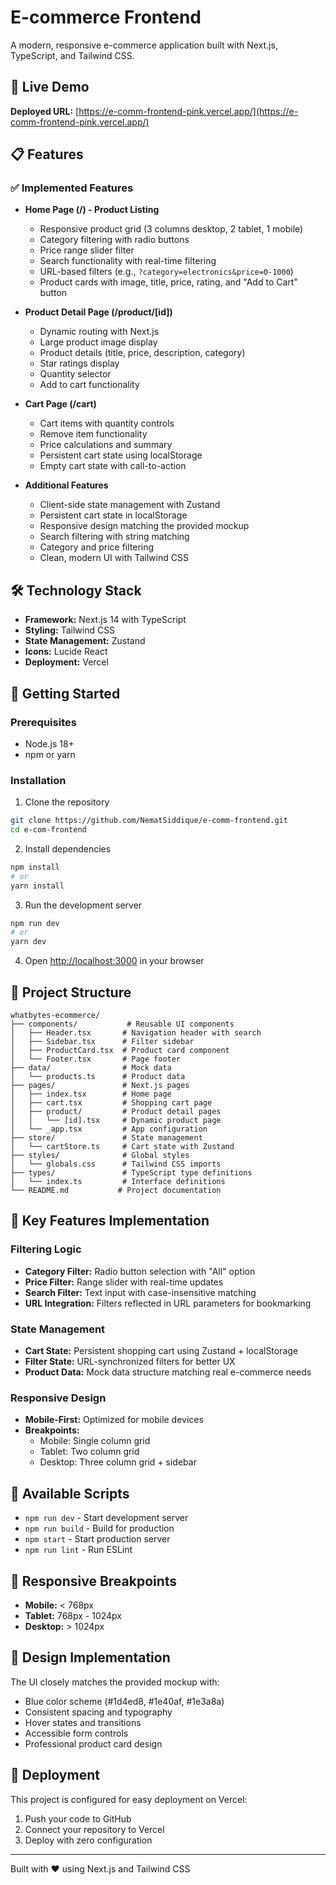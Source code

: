 # E-commerce Frontend

A modern, responsive e-commerce application built with Next.js, TypeScript, and Tailwind CSS.

## 🚀 Live Demo

**Deployed URL:** [https://e-comm-frontend-pink.vercel.app/](https://e-comm-frontend-pink.vercel.app/)

## 📋 Features

### ✅ Implemented Features

- **Home Page (/) - Product Listing**
  - Responsive product grid (3 columns desktop, 2 tablet, 1 mobile)
  - Category filtering with radio buttons
  - Price range slider filter
  - Search functionality with real-time filtering
  - URL-based filters (e.g., `?category=electronics&price=0-1000`)
  - Product cards with image, title, price, rating, and "Add to Cart" button

- **Product Detail Page (/product/[id])**
  - Dynamic routing with Next.js
  - Large product image display
  - Product details (title, price, description, category)
  - Star ratings display
  - Quantity selector
  - Add to cart functionality

- **Cart Page (/cart)**
  - Cart items with quantity controls
  - Remove item functionality
  - Price calculations and summary
  - Persistent cart state using localStorage
  - Empty cart state with call-to-action

- **Additional Features**
  - Client-side state management with Zustand
  - Persistent cart state in localStorage
  - Responsive design matching the provided mockup
  - Search filtering with string matching
  - Category and price filtering
  - Clean, modern UI with Tailwind CSS

## 🛠️ Technology Stack

- **Framework:** Next.js 14 with TypeScript
- **Styling:** Tailwind CSS
- **State Management:** Zustand
- **Icons:** Lucide React
- **Deployment:** Vercel

## 🚀 Getting Started

### Prerequisites

- Node.js 18+ 
- npm or yarn

### Installation

1. Clone the repository
```bash
git clone https://github.com/NematSiddique/e-comm-frontend.git
cd e-com-frontend
```

2. Install dependencies
```bash
npm install
# or
yarn install
```

3. Run the development server
```bash
npm run dev
# or
yarn dev
```

4. Open [http://localhost:3000](http://localhost:3000) in your browser

## 📁 Project Structure

```
whatbytes-ecommerce/
├── components/           # Reusable UI components
│   ├── Header.tsx       # Navigation header with search
│   ├── Sidebar.tsx      # Filter sidebar
│   ├── ProductCard.tsx  # Product card component
│   └── Footer.tsx       # Page footer
├── data/                # Mock data
│   └── products.ts      # Product data
├── pages/               # Next.js pages
│   ├── index.tsx        # Home page
│   ├── cart.tsx         # Shopping cart page
│   ├── product/         # Product detail pages
│   │   └── [id].tsx     # Dynamic product page
│   └── _app.tsx         # App configuration
├── store/               # State management
│   └── cartStore.ts     # Cart state with Zustand
├── styles/              # Global styles
│   └── globals.css      # Tailwind CSS imports
├── types/               # TypeScript type definitions
│   └── index.ts         # Interface definitions
└── README.md           # Project documentation
```

## 🎯 Key Features Implementation

### Filtering Logic
- **Category Filter:** Radio button selection with "All" option
- **Price Filter:** Range slider with real-time updates
- **Search Filter:** Text input with case-insensitive matching
- **URL Integration:** Filters reflected in URL parameters for bookmarking

### State Management
- **Cart State:** Persistent shopping cart using Zustand + localStorage
- **Filter State:** URL-synchronized filters for better UX
- **Product Data:** Mock data structure matching real e-commerce needs

### Responsive Design
- **Mobile-First:** Optimized for mobile devices
- **Breakpoints:** 
  - Mobile: Single column grid
  - Tablet: Two column grid  
  - Desktop: Three column grid + sidebar

## 🔧 Available Scripts

- `npm run dev` - Start development server
- `npm run build` - Build for production
- `npm start` - Start production server
- `npm run lint` - Run ESLint

## 📱 Responsive Breakpoints

- **Mobile:** < 768px
- **Tablet:** 768px - 1024px  
- **Desktop:** > 1024px

## 🎨 Design Implementation

The UI closely matches the provided mockup with:
- Blue color scheme (#1d4ed8, #1e40af, #1e3a8a)
- Consistent spacing and typography
- Hover states and transitions
- Accessible form controls
- Professional product card design

## 🚀 Deployment

This project is configured for easy deployment on Vercel:

1. Push your code to GitHub
2. Connect your repository to Vercel
3. Deploy with zero configuration

---

Built with ❤️ using Next.js and Tailwind CSS
